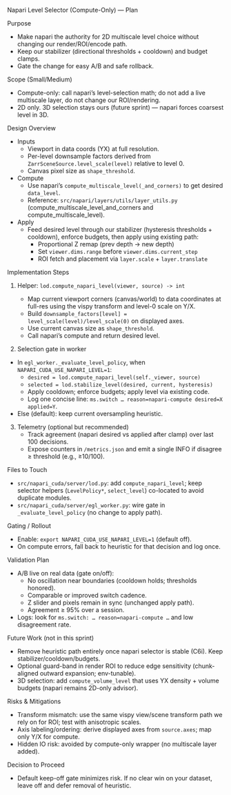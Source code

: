 Napari Level Selector (Compute-Only) — Plan

Purpose
- Make napari the authority for 2D multiscale level choice without changing our render/ROI/encode path.
- Keep our stabilizer (directional thresholds + cooldown) and budget clamps.
- Gate the change for easy A/B and safe rollback.

Scope (Small/Medium)
- Compute-only: call napari’s level-selection math; do not add a live multiscale layer, do not change our ROI/rendering.
- 2D only. 3D selection stays ours (future sprint) — napari forces coarsest level in 3D.

Design Overview
- Inputs
  - Viewport in data coords (YX) at full resolution.
  - Per-level downsample factors derived from `ZarrSceneSource.level_scale(level)` relative to level 0.
  - Canvas pixel size as `shape_threshold`.
- Compute
  - Use napari’s `compute_multiscale_level(_and_corners)` to get desired `data_level`.
  - Reference: `src/napari/layers/utils/layer_utils.py` (compute_multiscale_level_and_corners and compute_multiscale_level).
- Apply
  - Feed desired level through our stabilizer (hysteresis thresholds + cooldown), enforce budgets, then apply using existing path:
    - Proportional Z remap (prev depth → new depth)
    - Set `viewer.dims.range` before `viewer.dims.current_step`
    - ROI fetch and placement via `layer.scale` + `layer.translate`

Implementation Steps
1) Helper: `lod.compute_napari_level(viewer, source) -> int`
   - Map current viewport corners (canvas/world) to data coordinates at full-res using the vispy transform and level-0 scale on Y/X.
   - Build `downsample_factors[level] = level_scale(level)/level_scale(0)` on displayed axes.
   - Use current canvas size as `shape_threshold`.
   - Call napari’s compute and return desired level.

2) Selection gate in worker
  - In `egl_worker._evaluate_level_policy`, when `NAPARI_CUDA_USE_NAPARI_LEVEL=1`:
     - `desired = lod.compute_napari_level(self._viewer, source)`
     - `selected = lod.stabilize_level(desired, current, hysteresis)`
     - Apply cooldown; enforce budgets; apply level via existing code.
     - Log one concise line: `ms.switch … reason=napari-compute desired=X applied=Y`.
   - Else (default): keep current oversampling heuristic.

3) Telemetry (optional but recommended)
   - Track agreement (napari desired vs applied after clamp) over last 100 decisions.
   - Expose counters in `/metrics.json` and emit a single INFO if disagree ≥ threshold (e.g., ≥10/100).

Files to Touch
- `src/napari_cuda/server/lod.py`: add `compute_napari_level`; keep selector helpers (`LevelPolicy*`, `select_level`) co-located to avoid duplicate modules.
- `src/napari_cuda/server/egl_worker.py`: wire gate in `_evaluate_level_policy` (no change to apply path).

Gating / Rollout
- Enable: `export NAPARI_CUDA_USE_NAPARI_LEVEL=1` (default off).
- On compute errors, fall back to heuristic for that decision and log once.

Validation Plan
- A/B live on real data (gate on/off):
  - No oscillation near boundaries (cooldown holds; thresholds honored).
  - Comparable or improved switch cadence.
  - Z slider and pixels remain in sync (unchanged apply path).
  - Agreement ≥ 95% over a session.
- Logs: look for `ms.switch: … reason=napari-compute …` and low disagreement rate.

Future Work (not in this sprint)
- Remove heuristic path entirely once napari selector is stable (C6i). Keep stabilizer/cooldown/budgets.
- Optional guard-band in render ROI to reduce edge sensitivity (chunk-aligned outward expansion; env-tunable).
- 3D selection: add `compute_volume_level` that uses YX density + volume budgets (napari remains 2D-only advisor).

Risks & Mitigations
- Transform mismatch: use the same vispy view/scene transform path we rely on for ROI; test with anisotropic scales.
- Axis labeling/ordering: derive displayed axes from `source.axes`; map only Y/X for compute.
- Hidden IO risk: avoided by compute-only wrapper (no multiscale layer added).

Decision to Proceed
- Default keep-off gate minimizes risk. If no clear win on your dataset, leave off and defer removal of heuristic.
